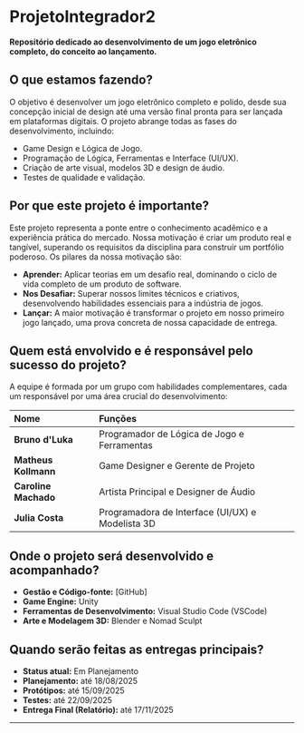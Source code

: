 # ProjetoIntegrador2

**Repositório dedicado ao desenvolvimento de um jogo eletrônico completo, do conceito ao lançamento.**

## O que estamos fazendo?

O objetivo é desenvolver um jogo eletrônico completo e polido, desde sua concepção inicial de design até uma versão final pronta para ser lançada em plataformas digitais. O projeto abrange todas as fases do desenvolvimento, incluindo:

- Game Design e Lógica de Jogo.
- Programação de Lógica, Ferramentas e Interface (UI/UX).
- Criação de arte visual, modelos 3D e design de áudio.
- Testes de qualidade e validação.

## Por que este projeto é importante?

Este projeto representa a ponte entre o conhecimento acadêmico e a experiência prática do mercado. Nossa motivação é criar um produto real e tangível, superando os requisitos da disciplina para construir um portfólio poderoso. Os pilares da nossa motivação são:

- **Aprender:** Aplicar teorias em um desafio real, dominando o ciclo de vida completo de um produto de software.
- **Nos Desafiar:** Superar nossos limites técnicos e criativos, desenvolvendo habilidades essenciais para a indústria de jogos.
- **Lançar:** A maior motivação é transformar o projeto em nosso primeiro jogo lançado, uma prova concreta de nossa capacidade de entrega.

## Quem está envolvido e é responsável pelo sucesso do projeto?

A equipe é formada por um grupo com habilidades complementares, cada um responsável por uma área crucial do desenvolvimento:

| Nome | Funções |
| :--- | :--- |
| **Bruno d'Luka** | Programador de Lógica de Jogo e Ferramentas |
| **Matheus Kollmann** | Game Designer e Gerente de Projeto |
| **Caroline Machado** | Artista Principal e Designer de Áudio |
| **Julia Costa** | Programadora de Interface (UI/UX) e Modelista 3D |

## Onde o projeto será desenvolvido e acompanhado?

- **Gestão e Código-fonte:** [GitHub]
- **Game Engine:** Unity
- **Ferramentas de Desenvolvimento:** Visual Studio Code (VSCode)
- **Arte e Modelagem 3D:** Blender e Nomad Sculpt

## Quando serão feitas as entregas principais?

- **Status atual:** Em Planejamento
- **Planejamento:** até 18/08/2025
- **Protótipos:** até 15/09/2025
- **Testes:** até 22/09/2025
- **Entrega Final (Relatório):** até 17/11/2025

---

